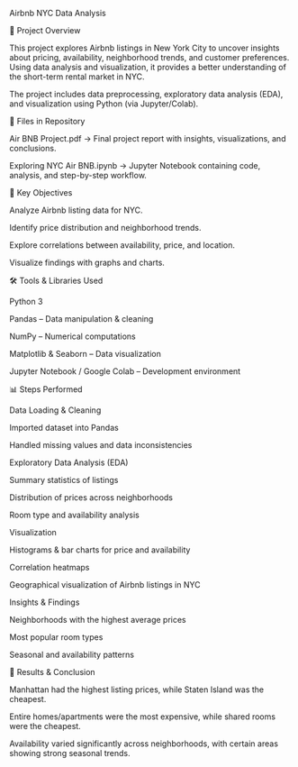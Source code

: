 Airbnb NYC Data Analysis


📌 Project Overview

This project explores Airbnb listings in New York City to uncover insights about pricing, availability, neighborhood trends, and customer preferences. Using data analysis and visualization, it provides a better understanding of the short-term rental market in NYC.

The project includes data preprocessing, exploratory data analysis (EDA), and visualization using Python (via Jupyter/Colab).

📂 Files in Repository

Air BNB Project.pdf → Final project report with insights, visualizations, and conclusions.

Exploring NYC Air BNB.ipynb → Jupyter Notebook containing code, analysis, and step-by-step workflow.

🔑 Key Objectives

Analyze Airbnb listing data for NYC.

Identify price distribution and neighborhood trends.

Explore correlations between availability, price, and location.

Visualize findings with graphs and charts.

🛠️ Tools & Libraries Used

Python 3

Pandas – Data manipulation & cleaning

NumPy – Numerical computations

Matplotlib & Seaborn – Data visualization

Jupyter Notebook / Google Colab – Development environment

📊 Steps Performed

Data Loading & Cleaning

Imported dataset into Pandas

Handled missing values and data inconsistencies

Exploratory Data Analysis (EDA)

Summary statistics of listings

Distribution of prices across neighborhoods

Room type and availability analysis

Visualization

Histograms & bar charts for price and availability

Correlation heatmaps

Geographical visualization of Airbnb listings in NYC

Insights & Findings

Neighborhoods with the highest average prices

Most popular room types

Seasonal and availability patterns



📌 Results & Conclusion

Manhattan had the highest listing prices, while Staten Island was the cheapest.

Entire homes/apartments were the most expensive, while shared rooms were the cheapest.

Availability varied significantly across neighborhoods, with certain areas showing strong seasonal trends.
